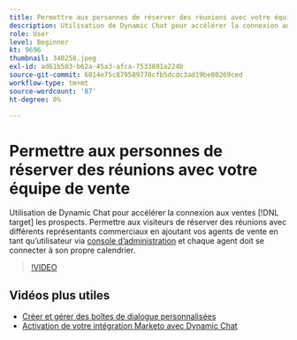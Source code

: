 ```yaml
---
title: Permettre aux personnes de réserver des réunions avec votre équipe de vente
description: Utilisation de Dynamic Chat pour accélérer la connexion aux ventes [!DNL target] les prospects.
role: User
level: Beginner
kt: 9696
thumbnail: 340258.jpeg
exl-id: ad61b583-b62a-45a3-afca-7533891a224b
source-git-commit: 6014e75c879589770cfb5dcdc3ad19be80269ced
workflow-type: tm+mt
source-wordcount: '87'
ht-degree: 0%

---
```


# Permettre aux personnes de réserver des réunions avec votre équipe de vente

Utilisation de Dynamic Chat pour accélérer la connexion aux ventes [!DNL target] les prospects. Permettre aux visiteurs de réserver des réunions avec différents représentants commerciaux en ajoutant vos agents de vente en tant qu’utilisateur via [console d’administration](https://adminconsole.adobe.com/) et chaque agent doit se connecter à son propre calendrier.

>[!VIDEO](https://video.tv.adobe.com/v/340258/?quality=12&learn=on)

## Vidéos plus utiles

* [Créer et gérer des boîtes de dialogue personnalisées](dialogue-management.md)
* [Activation de votre intégration Marketo avec Dynamic Chat](marketo-integration.md)
